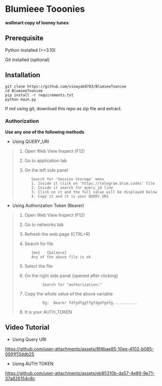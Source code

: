 
# Blumieee Tooonies

**wallmart copy of looney tunes**

## Prerequisite
Python installed (>=3.10) 

Git installed (optional)
## Installation

```
git clone https://github.com/vinayak0703/BlumieeTooniee
cd BlumieeTooniee
pip install -r requirements.txt
python main.py
```
If not using git, download this repo as zip file and extract.

### Authorization

**Use any one of the following methods**

- Using QUERY_URI

> 1. Open Web View Inspect (F12)
> 2. Go to application tab
> 3. On the left side panel 
> 
>           Search for 'Session Storage' menu
>           1. Inside it click on 'https://telegram.blum.codes' file
>           2. Inside it search for query_id line
>           3. Click on it and the full value will be displayed below
>           4. Copy it and it is your QUERY_URI

- Using Authorization Token (Bearer)

> 1. Open Web View Inspect (F12)
> 2. Go to networks tab
> 3. Refresh the web page (CTRL+R)
> 4. Search for file 
> 
>           {me}   {balance}
>           Any of the above file is ok
> 5. Select the file
> 6. On the right side panel (opened after clicking)
> 
>                Search for "authorization:"
> 7. Copy the whole value of the above variable
> 
>                Eg:  Bearer fdfgdfggffgfdgdfgdfg...........
> 8. It is your AUTH_TOKEN

## Video Tutorial

- Using Query URI  
  
https://github.com/user-attachments/assets/8f4bae85-10ee-4102-b085-0991f13ddb25

- Using AUTH TOKEN  
  
https://github.com/user-attachments/assets/eb85310b-da57-4e89-9e71-37a826154c8c


